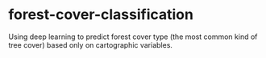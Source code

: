 # forest-cover-classification
Using deep learning to predict forest cover type (the most common kind of tree cover) based only on cartographic variables. 
